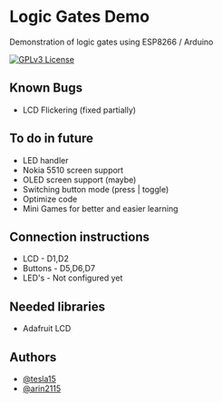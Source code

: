 
# Logic Gates Demo
Demonstration of logic gates using ESP8266 / Arduino




[![GPLv3 License](https://img.shields.io/badge/License-GPL%20v3-yellow.svg)](https://opensource.org/licenses/)


## Known Bugs
- LCD Flickering (fixed partially)
## To do in future
- LED handler
- Nokia 5510 screen support
- OLED screen support (maybe)
- Switching button mode (press | toggle)
- Optimize code
- Mini Games for better and easier learning
## Connection instructions
- LCD - D1,D2
- Buttons - D5,D6,D7
- LED's - Not configured yet

## Needed libraries
- Adafruit LCD
## Authors

- [@tesla15](https://www.github.com/tesla15)
- [@arin2115](https://www.github.com/arin2115)

